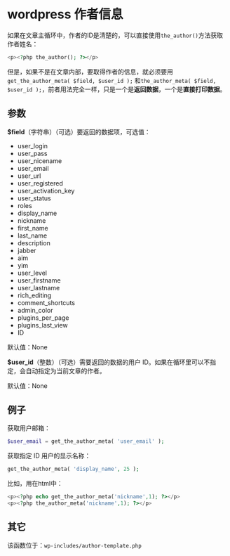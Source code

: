 # wordpress 作者信息



如果在文章主循环中，作者的ID是清楚的，可以直接使用`the_author()`方法获取作者姓名：

```php
<p><?php the_author(); ?></p>
```



但是，如果不是在文章内部，要取得作者的信息，就必须要用`get_the_author_meta( $field, $user_id );` 和`the_author_meta( $field, $user_id );`，前者用法完全一样，只是一个是**返回数据**，一个是**直接打印数据**。

## 参数

**$field**（字符串）（可选）要返回的数据项，可选值：

- user_login
- user_pass
- user_nicename
- user_email
- user_url
- user_registered
- user_activation_key
- user_status
- roles
- display_name
- nickname
- first_name
- last_name
- description
- jabber
- aim
- yim
- user_level
- user_firstname
- user_lastname
- rich_editing
- comment_shortcuts
- admin_color
- plugins_per_page
- plugins_last_view
- ID

默认值：None

**$user_id**（整数）（可选）需要返回的数据的用户 ID。如果在循环里可以不指定，会自动指定为当前文章的作者。

默认值：None

## 例子

获取用户邮箱：

```php
$user_email = get_the_author_meta( 'user_email' );
```

获取指定 ID 用户的显示名称：

````php
get_the_author_meta( 'display_name', 25 );
````

比如，用在html中：

```php
<p><?php echo get_the_author_meta('nickname',1); ?></p>
<p><?php the_author_meta('nickname',1); ?></p>
```

## 其它

该函数位于：`wp-includes/author-template.php`

